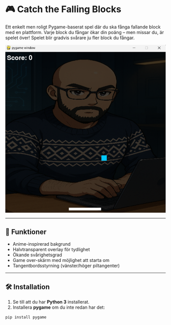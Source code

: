 # 🎮 Catch the Falling Blocks

Ett enkelt men roligt Pygame-baserat spel där du ska fånga fallande block med en plattform. Varje block du fångar ökar din poäng – men missar du, är spelet över! Spelet blir gradvis svårare ju fler block du fångar.

![screenshot](screenshot.png) <!-- Lägg till en bild om du har en -->

---

## 🚀 Funktioner

- Anime-inspirerad bakgrund
- Halvtransparent overlay för tydlighet
- Ökande svårighetsgrad
- Game over-skärm med möjlighet att starta om
- Tangentbordsstyrning (vänster/höger piltangenter)

---

## 🛠️ Installation

1. Se till att du har **Python 3** installerat.
2. Installera **pygame** om du inte redan har det:

```bash
pip install pygame
